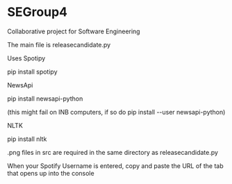 # SEGroup4
Collaborative project for Software Engineering

The main file is releasecandidate.py

Uses Spotipy

pip install spotipy

NewsApi

pip install newsapi-python

(this might fail on INB computers, if so do pip install --user newsapi-python)

NLTK

pip install nltk

.png files in src are required in the same directory as releasecandidate.py

When your Spotify Username is entered, copy and paste the URL of the tab that opens up into the console
